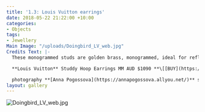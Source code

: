 ```yaml
---
title: '1.3: Louis Vuitton earrings'
date: 2018-05-22 21:22:00 +10:00
categories:
- Objects
tags:
- Jewellery
Main Image: "/uploads/Doingbird_LV_web.jpg"
Credits Text: |-
  These monogrammed studs are golden brass, monogrammed, ideal for reflecting the light next time you hit the disco.

  **Louis Vuitton** Studdy Hoop Earrings MM AUD $1090 **\[[BUY](https://bit.ly/2Jjvwoi)\]**

  photography **[Anna Pogossova](https://annapogossova.allyou.net/)** styling **[Miguel Urbina Tan](https://www.instagram.com/miguelurbinatan)**
layout: gallery
---
```



![Doingbird_LV_web.jpg](/uploads/Doingbird_LV_web.jpg)